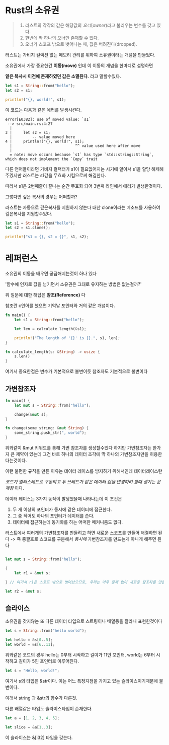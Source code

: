 # Rust의 소유권

> 1. 러스트의 각각의 값은 해당값의 *오너*(*owner*)라고 불리우는 변수를 갖고 있다.
> 2. 한번에 딱 하나의 오너만 존재할 수 있다.
> 3. 오너가 스코프 밖으로 벗어나는 때, 값은 버려진다(dropped).

러스트는 가비지 컬랙션 없는 메모리 관리를 위하여 소유권이라는 개념을 만들었다.

소유권에서 가장 중요한건 **이동(move)** 인데 이 이동의 개념을 한마디로 설명하면

**앝은 복사시 이전에 존재하였던 값은 소멸된다.** 라고 말할수있다.

~~~rust
let s1 = String::from("hello");
let s2 = s1;

println!("{}, world!", s1);
~~~

이 코드는 다음과 같은 에러를 발생시킨다.

~~~
error[E0382]: use of moved value: `s1`
 --> src/main.rs:4:27
  |
3 |     let s2 = s1;
  |         -- value moved here
4 |     println!("{}, world!", s1);
  |                            ^^ value used here after move
  |
  = note: move occurs because `s1` has type `std::string::String`,
which does not implement the `Copy` trait
~~~

다른 언어들이라면 가비지 컬랙터가 s1이 필요없어지는 시기에 알아서 s1을 할당 해제해주겠지만 러스트는 s1값을 무효화 시킴으로써 해결한다.

따라서 s1은 2번째줄이 끝나는 순간 무효화 되어 3번째 라인에서 에러가 발생한것이다.

그렇다면 깊은 복사의 경우는 어떠할까?

러스트는 자동으로 깊은복사를 지원하지 않는다 대산 clone이라는 메소드를 사용하여 깊은복사를 지원할수있다.

~~~rust
let s1 = String::from("hello");
let s2 = s1.clone();

println!("s1 = {}, s2 = {}", s1, s2);
~~~

# 레퍼런스

소유권의 이동을 배우면 궁금해지는것이 하나 있다 

'함수에 인자로 값을 넘기면서 소유권은 그대로 유지하는 방법은 없는걸까?'

위 질문에 대한 해답은 **참조(Reference)** 다 

참조란 c언어를 했으면 기억날 포인터와 거의 같은 개념이다. 

~~~rust
fn main() {
    let s1 = String::from("hello");

    let len = calculate_length(&s1);

    println!("The length of '{}' is {}.", s1, len);
}

fn calculate_length(s: &String) -> usize {
    s.len()
}
~~~

여기서 중요한점은 변수가 기본적으로 불변이듯 참조자도 기본적으로 불변이다

## 가변참조자

~~~rust
fn main() {
    let mut s = String::from("hello");

    change(&mut s);
}

fn change(some_string: &mut String) {
    some_string.push_str(", world");
}
~~~

위와같이 &mut 키워드를 통해 가변 참조자를 생성할수있다 하지만 가변참조자는 한가지 큰 제약이 있는데 그건 바로 하나의 데이터 조각에 딱 하나의 가변참조자만을 허용한다는것이다.

이런 불편한 규칙을 만든 이유는 데이터 레이스를 방지하기 위해서인데 데이터레이스란

*코드가 멀티스레드로 구동되고 두 쓰레드가 같은 데이터 값을 변경하려 할때 생기는 문제점* 이다.

데이터 레이스는 3가지 동작이 발생했을때 나타나는데 이 조건은

1. 두 개 이상의 포인터가 동시에 같은 데이터에 접근한다.
2. 그 중 적어도 하나의 포인터가 데이터를 쓴다.
3. 데이터에 접근하는데 동기화를 하는 어떠한 메커니즘도 없다.

러스트에서 여러개의 가변참조자를 만들려고 하면 새로운 스코프를 만들어 해결하면 된다 -> 즉 중괄호로 스코프를 구분해서 *동시에* 가변참조자를 만드는게 아니게 해주면 된다

~~~rust

let mut s = String::from("hello");

{
    let r1 = &mut s;

} // 여기서 r1은 스코프 밖으로 벗어났으므로, 우리는 아무 문제 없이 새로운 참조자를 만들 수 있습니다.

let r2 = &mut s;
~~~

## 슬라이스

소유권을 갖지않는 또 다른 데이터 타입으로 스트링이나 배열등을 잘라내 표현한것이다

~~~rust
let s = String::from("hello world");

let hello = &s[0..5];
let world = &s[6..11];
~~~

위와같은 코드의 경우 hello는 0부터 시작하고 길이가 11인 포인터, world는 6부터 시작하고 길이가 5인 포인터로 이루어진다.

~~~rust
let s = "Hello, world!";
~~~

여기서 s의 타입은 &str이다. 이는 어느 특정지점을 가지고 있는 슬라이스이기때문에 불변이다.

이래서 string 과 &str의 함수가 다른것.

다른 배열같은 타입도 슬라이스타입이 존재한다.

~~~rust
let a = [1, 2, 3, 4, 5];

let slice = &a[1..3];
~~~

이 슬라이스는 &[i32] 타입을 갖는다.